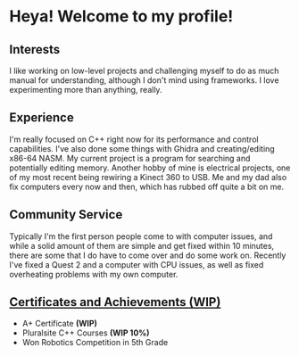 # Heya! Welcome to my profile!
## Interests
I like working on low-level projects and challenging myself to do as much manual for understanding, although I don't mind using frameworks. I love experimenting more than anything, really.
## Experience
I'm really focused on C++ right now for its performance and control capabilities. I've also done some things with Ghidra and creating/editing x86-64 NASM. My current project is a program for searching and potentially editing memory. Another hobby of mine is electrical projects, one of my most recent being rewiring a Kinect 360 to USB. Me and my dad also fix computers every now and then, which has rubbed off quite a bit on me.
## Community Service
Typically I'm the first person people come to with computer issues, and while a solid amount of them are simple and get fixed within 10 minutes, there are some that I do have to come over and do some work on. Recently I've fixed a Quest 2 and a computer with CPU issues, as well as fixed overheating problems with my own computer.
## [Certificates and Achievements **(WIP)**](CertificatesAndAchievements.md)
* A+ Certificate **(WIP)** 
* Pluralsite C++ Courses **(WIP 10%)** 
* Won Robotics Competition in 5th Grade
